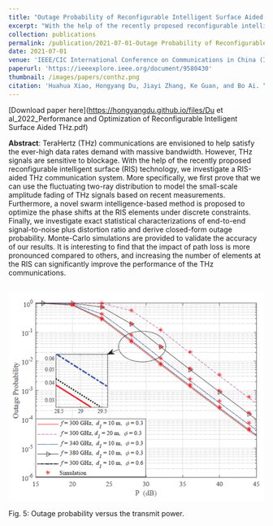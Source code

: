 ```yaml
---
title: "Outage Probability of Reconfigurable Intelligent Surface Aided THz Communications"
excerpt: "With the help of the recently proposed reconfigurable intelligent surface (RIS) technology, we investigate a RIS-aided THz communication system."
collection: publications
permalink: /publication/2021-07-01-Outage Probability of Reconfigurable Intelligent Surface Aided THz Communications
date: 2021-07-01
venue: 'IEEE/CIC International Conference on Communications in China (ICCC)'
paperurl: 'https://ieeexplore.ieee.org/document/9580430'
thumbnail: /images/papers/conthz.png
citation: 'Huahua Xiao, Hongyang Du, Jiayi Zhang, Ke Guan, and Bo Ai. “Outage Probability of Reconfigurable Intelligent Surface Aided THz Communications.” <i>In IEEE/CIC International Conference on Communications in China (ICCC)</i>, pp. 415-420., 2021.'
---
```


[Download paper here](https://hongyangdu.github.io/files/Du et al_2022_Performance and Optimization of Reconfigurable Intelligent Surface Aided THz.pdf)

**Abstract**: TeraHertz (THz) communications are envisioned to help satisfy the ever-high data rates demand with massive bandwidth. However, THz signals are sensitive to blockage. With the help of the recently proposed reconfigurable intelligent surface (RIS) technology, we investigate a RIS-aided THz communication system. More specifically, we first prove that we can use the fluctuating two-ray distribution to model the small-scale amplitude fading of THz signals based on recent measurements. Furthermore, a novel swarm intelligence-based method is proposed to optimize the phase shifts at the RIS elements under discrete constraints. Finally, we investigate exact statistical characterizations of end-to-end signal-to-noise plus distortion ratio and derive closed-form outage probability. Monte-Carlo simulations are provided to validate the accuracy of our results. It is interesting to find that the impact of path loss is more pronounced compared to others, and increasing the number of elements at the RIS can significantly improve the performance of the THz communications.

<br/><img src='/images/papers/conthz.png' width = "700">

Fig. 5: Outage probability versus the transmit power.
